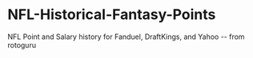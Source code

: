 # NFL-Historical-Fantasy-Points
NFL Point and Salary history for Fanduel, DraftKings, and Yahoo -- from rotoguru
